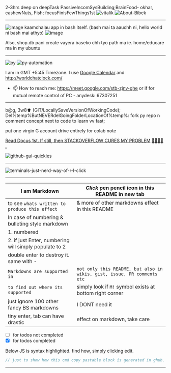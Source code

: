 2-3hrs deep on deepTask PassiveIncomSysBuilding;BrainFood- okhar, cashewNuts, Fish; focusFinisFewThings1st
![vitalik](https://github.com/AWScommunity/AWScommunity/assets/109033173/f404c234-ca0e-4b03-8deb-4dd1da276c25)
![About-Bibek](https://user-images.githubusercontent.com/11883023/170458925-cb1673ac-f378-4e99-9369-9b4a5712abf3.jpg)

---
![image](https://github.com/user-attachments/assets/0bac14b2-989c-4e7c-a405-f0315533d0f4)
kaamchalau app in bash itself. (bash mai ta aauchh ni, hello world ni bash mai athyo)
![image](https://github.com/user-attachments/assets/7964e025-de39-4f74-a349-775277eb8cf5)

Also, shop.db pani create vayera baseko chh tyo path ma ie. home/educare ma in my ubuntu

---
![py](https://github.com/user-attachments/assets/f86bc6c5-e0d7-4daf-b83e-ec500e7b7fed)
![py-automation](https://github.com/sbibek086/write-the-docs/assets/109033173/38231016-2a12-42a4-92ec-58b3591b6685)

I am in GMT +5:45 Timezone. I use [Google Calendar](https://calendar.google.com/calendar/u/0?cid=c2JpYmVrMDg2QGdtYWlsLmNvbQ) and http://worldchatclock.com/
- 📫 How to reach me: https://meet.google.com/stb-zjnv-ghe or if for mutual remote control of PC - anydesk: 67307251

---
b@g, 3w8⬆️ (GIT/LocallySaveVersionOfWorkingCode); Del%temp%ButNEVERdelGoingFolderLocationOf%temp%: fork py repo n comment concept next to code to learn vv fast;  

put one virgin G account drive entirely for colab note

[Read Docus 1st. If still, then STACKOVERFLOW CURES MY PROBLEM](https://stackoverflow.com/users/saves/18984980/all) [🐍👨🏾‍💻](https://colab.research.google.com/) [.](https://gist.github.com/AWScommunity/33ab6119dcdeffa149f245f3257fd889)

![github-gui-quickies](https://github.com/AWScommunity/AWScommunity/assets/109033173/313d8373-d893-4f40-a92c-9eb80a163701)
            
---
![terminals-just-nerd-way-of-r-l-click](https://user-images.githubusercontent.com/11883023/192354286-821301ca-cbeb-4561-986f-a01d6b364dc5.png)

---
|**I am Markdown** | *Click* ~~pen~~ pencil icon in this README in new tab|
|  --------------------|---------------------------------------------------------------|
|to see `whats written to produce this effect` | & more of other markdowns effect in this README|
| In case of numbering & bulleting style markdown|                        |
|1. numbered                                                         |                      |
|2. if just Enter, numbering will simply populate to 2 |                  |
|double enter to destroy it. same with - |                    |
|`Markdowns are supported in` | `not only this README, but also in wikis, gist, issue, PR comments etc` |
| `to find out where its supported` | simply look if `M!` symbol exists at bottom right corner |
| just ignore 100  other fancy BS markdowns | I DONT need it |
| tiny enter, tab can have drastic | effect on markdown, take care |

- [ ] for todos not completed
- [X] for todos completed 

Below JS is syntax highlighted. find how, simply clicking edit.
```javascript
// just to show how this cmd copy pastable block is generated in ghub. Rclick to find.
```
---
